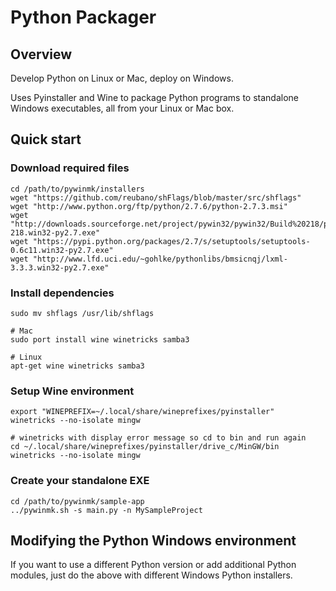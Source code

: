 # Python Packager
## Overview

Develop Python on Linux or Mac, deploy on Windows.

Uses Pyinstaller and Wine to package Python programs to standalone Windows
executables, all from your Linux or Mac box.

## Quick start

### Download required files

	cd /path/to/pywinmk/installers
	wget "https://github.com/reubano/shFlags/blob/master/src/shflags"
	wget "http://www.python.org/ftp/python/2.7.6/python-2.7.3.msi"
	wget "http://downloads.sourceforge.net/project/pywin32/pywin32/Build%20218/pywin32-218.win32-py2.7.exe"
	wget "https://pypi.python.org/packages/2.7/s/setuptools/setuptools-0.6c11.win32-py2.7.exe"
	wget "http://www.lfd.uci.edu/~gohlke/pythonlibs/bmsicnqj/lxml-3.3.3.win32-py2.7.exe"

### Install dependencies

	sudo mv shflags /usr/lib/shflags
	
	# Mac
	sudo port install wine winetricks samba3

	# Linux
	apt-get wine winetricks samba3
	
### Setup Wine environment
	
	export "WINEPREFIX=~/.local/share/wineprefixes/pyinstaller"
	winetricks --no-isolate mingw
	
	# winetricks with display error message so cd to bin and run again
	cd ~/.local/share/wineprefixes/pyinstaller/drive_c/MinGW/bin
	winetricks --no-isolate mingw

### Create your standalone EXE

	cd /path/to/pywinmk/sample-app
	../pywinmk.sh -s main.py -n MySampleProject

## Modifying the Python Windows environment

If you want to use a different Python version or add additional Python
modules, just do the above with different Windows Python installers.

